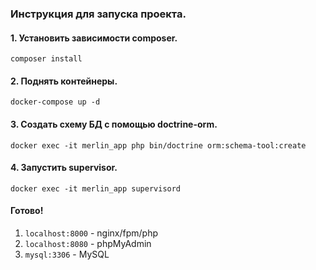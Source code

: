 ### Инструкция для запуска проекта.

#### 1. Установить зависимости composer.

`composer install`

#### 2. Поднять контейнеры.

`docker-compose up -d`

#### 3. Создать схему БД с помощью doctrine-orm.

`docker exec -it merlin_app php bin/doctrine orm:schema-tool:create`

#### 4. Запустить supervisor.

`docker exec -it merlin_app supervisord`

#### Готово!

1. `localhost:8000` - nginx/fpm/php
2. `localhost:8080` - phpMyAdmin
3. `mysql:3306` - MySQL